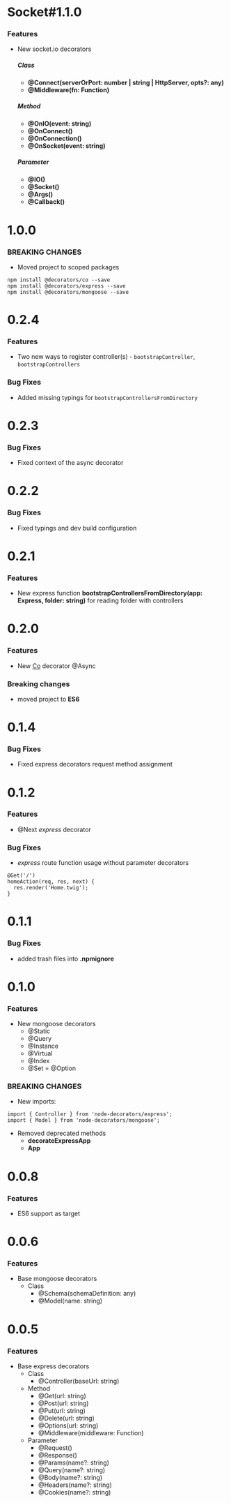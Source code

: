 # Socket#1.1.0
### Features
* New socket.io decorators
  ##### Class
  * **@Connect(serverOrPort: number | string | HttpServer, opts?: any)**
  * **@Middleware(fn: Function)** 
  ##### Method
  * **@OnIO(event: string)**
  * **@OnConnect()**
  * **@OnConnection()**
  * **@OnSocket(event: string)**
  ##### Parameter
  * **@IO()**
  * **@Socket()**
  * **@Args()**
  * **@Callback()**

# 1.0.0
### BREAKING CHANGES
* Moved project to scoped packages
```
npm install @decorators/co --save
npm install @decorators/express --save
npm install @decorators/mongoose --save
```

# 0.2.4
### Features
* Two new ways to register controller(s) - ```bootstrapController```, ```bootstrapControllers```
### Bug Fixes
* Added missing typings for ```bootstrapControllersFromDirectory```

# 0.2.3
### Bug Fixes
* Fixed context of the async decorator

# 0.2.2
### Bug Fixes
* Fixed typings and dev build configuration

# 0.2.1
### Features
* New express function **bootstrapControllersFromDirectory(app: Express, folder: string)** for reading folder with controllers

# 0.2.0
### Features
* New [Co] decorator @Async
### Breaking changes
* moved project to **ES6**

# 0.1.4
### Bug Fixes
* Fixed express decorators request method assignment

# 0.1.2
### Features
* @Next *express* decorator
### Bug Fixes
* *express* route function usage without parameter decorators
```
@Get('/')
homeAction(req, res, next) {
  res.render('Home.twig');
}
```

# 0.1.1
### Bug Fixes
* added trash files into **.npmignore**

# 0.1.0 
### Features
* New mongoose decorators
  * @Static
  * @Query
  * @Instance
  * @Virtual
  * @Index
  * @Set = @Option
### BREAKING CHANGES
* New imports:
```
import { Controller } from 'node-decorators/express';
import { Model } from 'node-decorators/mongoose';
```
  * Removed deprecated methods
    * **decorateExpressApp**
    * **App**

# 0.0.8
### Features
* ES6 support as target

# 0.0.6
### Features
* Base mongoose decorators
  * Class
    * @Schema(schemaDefinition: any)
    * @Model(name: string)

# 0.0.5
### Features
* Base express decorators
  * Class
    * @Controller(baseUrl: string)
  * Method
    * @Get(url: string)
    * @Post(url: string)
    * @Put(url: string)
    * @Delete(url: string)
    * @Options(url: string)
    * @Middleware(middleware: Function)
  * Parameter
    * @Request()
    * @Response()
    * @Params(name?: string)
    * @Query(name?: string)
    * @Body(name?: string)
    * @Headers(name?: string)
    * @Cookies(name?: string)
    
[Co]:https://github.com/tj/co
